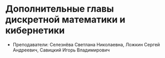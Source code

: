 # Дополнительные главы дискретной математики и кибернетики

* Преподаватели: Селезнёва Светлана Николаевна, Ложкин Сергей Андреевич, Савицкий Игорь Владимирович
